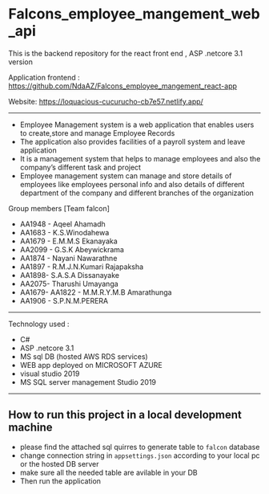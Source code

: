 # Falcons_employee_mangement_web_api
This is the backend repository for the react front end ,   ASP .netcore 3.1 version

Application frontend : https://github.com/NdaAZ/Falcons_employee_mangement_react-app

Website: https://loquacious-cucurucho-cb7e57.netlify.app/

-------------

- Employee Management system is a web application that enables users to create,store and manage Employee Records
- The application also provides facilities of a payroll system and leave application
- It is a management system that helps to manage employees and also the company’s different task and project
- Employee management system can manage and store details of employees like employees personal info and also details of different department of the company and different branches of the organization


 Group members  [Team falcon]
 - AA1948 - Aqeel Ahamadh
- AA1683 - K.S.Winodahewa
- AA1679 - E.M.M.S Ekanayaka
- AA2099 - G.S.K Abeywickrama
- AA1874 - Nayani Nawarathne
- AA1897 -  R.M.J.N.Kumari Rajapaksha
- AA1898- S.A.S.A Dissanayake
- AA2075- Tharushi Umayanga
- AA1679- AA1822 - M.M.R.Y.M.B Amarathunga
- AA1906 - S.P.N.M.PERERA

-------------
Technology used :
- C#
- ASP .netcore 3.1
- MS sql DB  (hosted AWS RDS services)
- WEB app deployed on MICROSOFT AZURE
- visual studio 2019 
- MS SQL server management Studio 2019



-------------


## How to run this project in a local development machine
* please find the attached sql quirres to generate table to `falcon` database
* change connection string in `appsettings.json` according to your local pc or the hosted DB server
* make sure all the needed table are avilable in your DB
* Then run the application 


```

